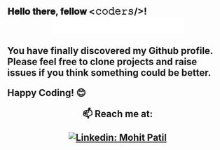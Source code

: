 <h2> 𝐇𝐞𝐥𝐥𝐨 𝐭𝐡𝐞𝐫𝐞, 𝐟𝐞𝐥𝐥𝐨𝐰 <𝚌𝚘𝚍𝚎𝚛𝚜/>! 

<div align="center" width="50">

<img src="https://github.com/Asmaasa3d/asmaa_-saeed-wall_e/blob/master/result.gif" alt="Welcome!" width="300"/>

</div>

You have finally discovered my Github profile. <br>
Please feel free to clone projects and raise issues if you think something could be better.

Happy Coding! 😊
<!--
**Asmaasa3d/Asmaasa3d** is a ✨ _special_ ✨ repository because its `README.md` (this file) appears on your GitHub profile.

Here are some ideas to get you started:

- 🔭 I’m currently working on ...
- 🌱 I’m currently learning ...
- 👯 I’m looking to collaborate on ...
- 🤔 I’m looking for help with ...
- 💬 Ask me about ...
- 📫 How to reach me: ...
- 😄 Pronouns: ...
- ⚡ Fun fact: ...
-->

<div align="center">

**📫 Reach me at:**<br>

[![Linkedin: Mohit Patil](https://img.shields.io/badge/-Asmaa-blue?style=flat-square&logo=Linkedin&logoColor=white&link=https://www.linkedin.com/in/asmaa-saeed-b5582b173/)](https://www.linkedin.com/in/asmaa-saeed-b5582b173/)

<div align="center">


</div>  
